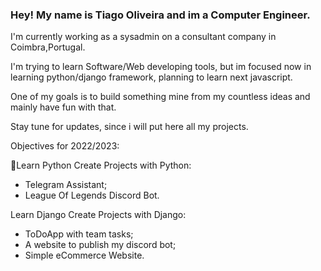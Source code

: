 ### Hey! My name is Tiago Oliveira and im a Computer Engineer.


I'm currently working as a sysadmin on a consultant company in Coimbra,Portugal.

I'm trying to learn Software/Web developing tools, but im focused now in learning python/django framework, planning to learn next javascript.

One of my goals is to build something mine from my countless ideas and mainly have fun with that.

Stay tune for updates, since i will put here all my projects.

Objectives for 2022/2023:

:snake:Learn Python
Create Projects with Python:
 - Telegram Assistant;
 - League Of Legends Discord Bot.

Learn Django
Create Projects with Django:
 - ToDoApp with team tasks;
 - A website to publish my discord bot;
 - Simple eCommerce Website.
